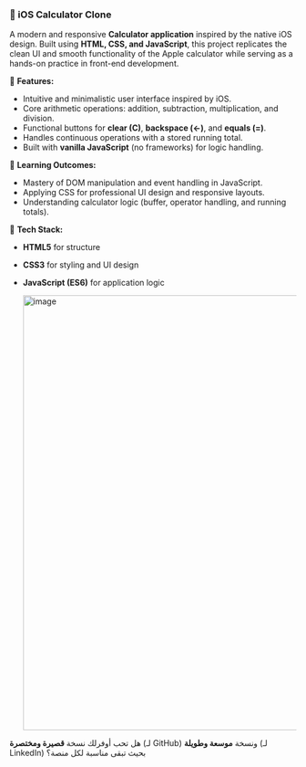 ### 📱 iOS Calculator Clone

A modern and responsive **Calculator application** inspired by the native iOS design. Built using **HTML, CSS, and JavaScript**, this project replicates the clean UI and smooth functionality of the Apple calculator while serving as a hands-on practice in front-end development.

🔹 **Features:**

* Intuitive and minimalistic user interface inspired by iOS.
* Core arithmetic operations: addition, subtraction, multiplication, and division.
* Functional buttons for **clear (C)**, **backspace (←)**, and **equals (=)**.
* Handles continuous operations with a stored running total.
* Built with **vanilla JavaScript** (no frameworks) for logic handling.

🔹 **Learning Outcomes:**

* Mastery of DOM manipulation and event handling in JavaScript.
* Applying CSS for professional UI design and responsive layouts.
* Understanding calculator logic (buffer, operator handling, and running totals).

🔹 **Tech Stack:**

* **HTML5** for structure
* **CSS3** for styling and UI design
* **JavaScript (ES6)** for application logic

  <img width="549" height="762" alt="image" src="https://github.com/user-attachments/assets/8410afcc-2ebf-430c-b20c-ae82126feecc" />


هل تحب أوفرلك نسخة **قصيرة ومختصرة** (لـ GitHub) ونسخة **موسعة وطويلة** (لـ LinkedIn) بحيث تبقى مناسبة لكل منصة؟
